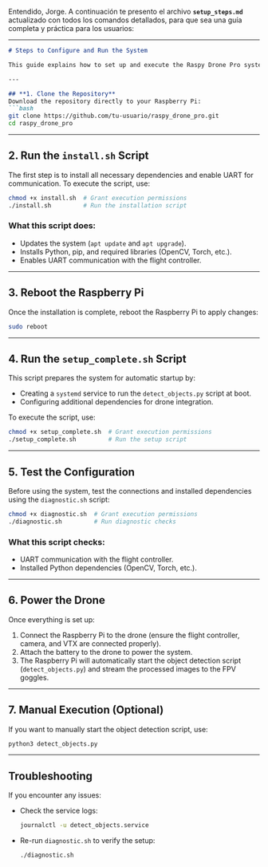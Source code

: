 Entendido, Jorge. A continuación te presento el archivo **`setup_steps.md`** actualizado con todos los comandos detallados, para que sea una guía completa y práctica para los usuarios:

---

```markdown
# Steps to Configure and Run the System

This guide explains how to set up and execute the Raspy Drone Pro system on your Raspberry Pi. Follow these steps carefully to ensure everything works smoothly.

---

## **1. Clone the Repository**
Download the repository directly to your Raspberry Pi:
```bash
git clone https://github.com/tu-usuario/raspy_drone_pro.git
cd raspy_drone_pro
```

---

## **2. Run the `install.sh` Script**
The first step is to install all necessary dependencies and enable UART for communication. To execute the script, use:
```bash
chmod +x install.sh  # Grant execution permissions
./install.sh         # Run the installation script
```

### **What this script does:**
- Updates the system (`apt update` and `apt upgrade`).
- Installs Python, pip, and required libraries (OpenCV, Torch, etc.).
- Enables UART communication with the flight controller.

---

## **3. Reboot the Raspberry Pi**
Once the installation is complete, reboot the Raspberry Pi to apply changes:
```bash
sudo reboot
```

---

## **4. Run the `setup_complete.sh` Script**
This script prepares the system for automatic startup by:
- Creating a `systemd` service to run the `detect_objects.py` script at boot.
- Configuring additional dependencies for drone integration.

To execute the script, use:
```bash
chmod +x setup_complete.sh  # Grant execution permissions
./setup_complete.sh         # Run the setup script
```

---

## **5. Test the Configuration**
Before using the system, test the connections and installed dependencies using the `diagnostic.sh` script:
```bash
chmod +x diagnostic.sh  # Grant execution permissions
./diagnostic.sh         # Run diagnostic checks
```

### **What this script checks:**
- UART communication with the flight controller.
- Installed Python dependencies (OpenCV, Torch, etc.).

---

## **6. Power the Drone**
Once everything is set up:
1. Connect the Raspberry Pi to the drone (ensure the flight controller, camera, and VTX are connected properly).
2. Attach the battery to the drone to power the system.
3. The Raspberry Pi will automatically start the object detection script (`detect_objects.py`) and stream the processed images to the FPV goggles.

---

## **7. Manual Execution (Optional)**
If you want to manually start the object detection script, use:
```bash
python3 detect_objects.py
```

---

## **Troubleshooting**
If you encounter any issues:
- Check the service logs:
  ```bash
  journalctl -u detect_objects.service
  ```
- Re-run `diagnostic.sh` to verify the setup:
  ```bash
  ./diagnostic.sh
  ```



